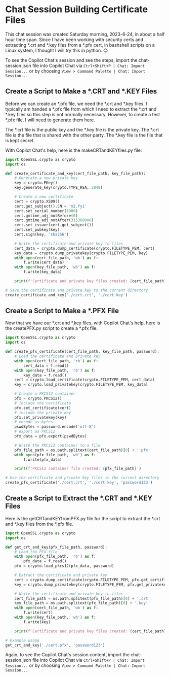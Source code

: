# Chat Session Building Certificate Files

This chat session was created Saturday morning, 2023-6-24, in about a half hour time span. Since I have been working with security certs and extracting \*.crt and \*.key files from a *.pfx cert, in bashshell scripts on a Linux system, I thought I will try this in python. 😊

To see the Copilot Chat's session and see the steps, import the chat-session.json file into Copilot Chat via `Ctrl+Shift+P | Chat: Import Session...` or by choosing `View > Command Palette | Chat: Import Session...`

## Create a Script to Make a \*.CRT and \*.KEY Files

Before we can create an \*.pfx file, we need the \*.crt and \*.key files. I typically am handed a \*.pfx file from which I need to extract the \*.crt and \*.key files so this step is not normally necessary. However, to create a test \*.pfx file, I will need to generate them here.

The \*.crt file is the public key and the \*.key file is the private key.  The \*.crt file is the file that is shared with the other party.  The \*.key file is the file that is kept secret.

With Copilot Chat's help, here is the makeCRTandKEYfiles.py file:

```python
import OpenSSL.crypto as crypto
import os

def create_certificate_and_key(cert_file_path, key_file_path):
    # Generate a new private key
    key = crypto.PKey()
    key.generate_key(crypto.TYPE_RSA, 2048)

    # Create a new certificate
    cert = crypto.X509()
    cert.get_subject().CN = 'm2.fyi'
    cert.set_serial_number(1000)
    cert.gmtime_adj_notBefore(0)
    cert.gmtime_adj_notAfter(315360000)
    cert.set_issuer(cert.get_subject())
    cert.set_pubkey(key)
    cert.sign(key, 'sha256')

    # Write the certificate and private key to files
    cert_data = crypto.dump_certificate(crypto.FILETYPE_PEM, cert)
    key_data = crypto.dump_privatekey(crypto.FILETYPE_PEM, key)
    with open(cert_file_path, 'wb') as f:
        f.write(cert_data)
    with open(key_file_path, 'wb') as f:
        f.write(key_data)

    print(f'Certificate and private key files created: {cert_file_path}, {key_file_path}')

# Save the certificate and private key to the current directory
create_certificate_and_key('./cert.crt', './cert.key')
```

## Create a Script to Make a \*.PFX File

Now that we have our \*.crt and \*.key files, with Copilot Chat's help, here is the createPFX.py script to create a \*.pfx file.

```python
import OpenSSL.crypto as crypto
import os

def create_pfx_certificate(cert_file_path, key_file_path, password):
    # Load the certificate and private key
    with open(cert_file_path, 'rb') as f:
        cert_data = f.read()
    with open(key_file_path, 'rb') as f:
        key_data = f.read()
    cert = crypto.load_certificate(crypto.FILETYPE_PEM, cert_data)
    key = crypto.load_privatekey(crypto.FILETYPE_PEM, key_data)

    # Create a PKCS12 container
    pfx = crypto.PKCS12()
    # include the certificate
    pfx.set_certificate(cert)
    # include the private key
    pfx.set_privatekey(key)
    # encode as bytes
    pswdBytes = password.encode('utf-8')
    # export as PKCS12
    pfx_data = pfx.export(pswdBytes)

    # Write the PKCS12 container to a file
    pfx_file_path = os.path.splitext(cert_file_path)[0] + '.pfx'
    with open(pfx_file_path, 'wb') as f:
        f.write(pfx_data)

    print(f'PKCS12 container file created: {pfx_file_path}')

# Use the certificate and private key files in the current directory
create_pfx_certificate('./cert.crt', './cert.key', 'password123')
```

## Create a Script to Extract the \*.CRT and \*.KEY Files

Here is the getCRTandKEYfromPFX.py file for the script to extract the \*.crt and \*.key files from the \*.pfx file.

```python
import OpenSSL.crypto as crypto
import os

def get_crt_and_key(pfx_file_path, password):
    # Load the PFX file
    with open(pfx_file_path, 'rb') as f:
        pfx_data = f.read()
    pfx = crypto.load_pkcs12(pfx_data, password)

    # Extract the certificate and private key
    cert = crypto.dump_certificate(crypto.FILETYPE_PEM, pfx.get_certificate())
    key = crypto.dump_privatekey(crypto.FILETYPE_PEM, pfx.get_privatekey())

    # Write the certificate and private key to files
    cert_file_path = os.path.splitext(pfx_file_path)[0] + '.crt'
    key_file_path = os.path.splitext(pfx_file_path)[0] + '.key'
    with open(cert_file_path, 'wb') as f:
        f.write(cert)
    with open(key_file_path, 'wb') as f:
        f.write(key)

    print(f'Certificate and private key files created: {cert_file_path}, {key_file_path}')

# Example usage
get_crt_and_key('./cert.pfx', 'password123')
```

Again, to see the Copilot Chat's session content, import the chat-session.json file into Copilot Chat via `Ctrl+Shift+P | Chat: Import Session...` or by choosing `View > Command Palette | Chat: Import Session...`
